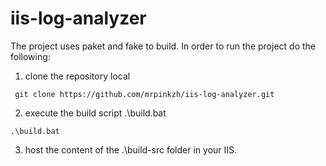 # iis-log-analyzer

The project uses paket and fake to build.
In order to run the project do the following:
 1. clone the repository local
 
 ```
  git clone https://github.com/mrpinkzh/iis-log-analyzer.git
 ```
 2. execute the build script .\build.bat
 
 ```
 .\build.bat
 ```
 3. host the content of the .\build-src folder in your IIS.
